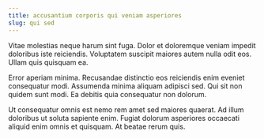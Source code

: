 ```yaml
---
title: accusantium corporis qui veniam asperiores
slug: qui sed
---
```


Vitae molestias neque harum sint fuga. Dolor et doloremque veniam impedit doloribus iste reiciendis. Voluptatem suscipit maiores autem nulla odit eos. Ullam quis quisquam ea.

Error aperiam minima. Recusandae distinctio eos reiciendis enim eveniet consequatur modi. Assumenda minima aliquam adipisci sed. Qui sit non quidem sunt modi. Ea debitis quia consequatur non dolorum.

Ut consequatur omnis est nemo rem amet sed maiores quaerat. Ad illum doloribus ut soluta sapiente enim. Fugiat dolorum asperiores occaecati aliquid enim omnis et quisquam. At beatae rerum quis.
